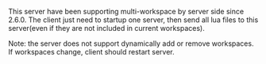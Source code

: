 This server have been supporting multi-workspace by server side since 2.6.0.
The client just need to startup one server, then send all lua files to this server(even if they are not included in current workspaces).

Note: the server does not support dynamically add or remove workspaces. If workspaces change, client should restart server.